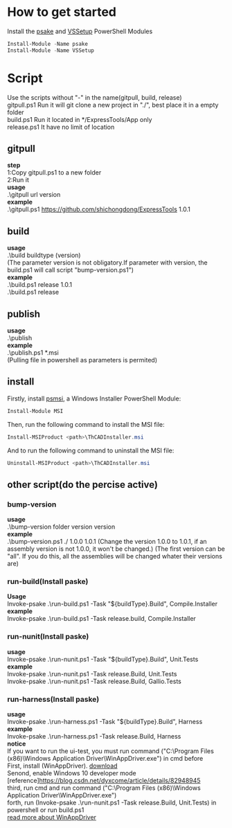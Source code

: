 # How to get started
Install the [psake](https://www.powershellgallery.com/packages/psake/4.9.0) and  [VSSetup](https://www.powershellgallery.com/packages/VSSetup/2.2.16) PowerShell Modules

````PowerShell
Install-Module -Name psake
Install-Module -Name VSSetup
````

# Script
Use the scripts without "-" in the name(gitpull, build, release)  
gitpull.ps1 Run it will git clone a new project in "./", best place it in a empty folder  
build.ps1 Run it located in */ExpressTools/App only  
release.ps1 It have no limit of location  
## gitpull  
**step**  
1:Copy gitpull.ps1 to a new folder  
2:Run it  
**usage**  
.\gitpull url version  
**example**  
.\gitpull.ps1 https://github.com/shichongdong/ExpressTools 1.0.1  
  
## build  
**usage**  
.\build buildtype (version)  
(The parameter version is not obligatory.If parameter with version, the build.ps1 will call script "bump-version.ps1")  
**example**  
.\build.ps1 release 1.0.1  
.\build.ps1 release  
  
## publish
**usage**  
.\publish <msi file path>  
**example**  
.\publish.ps1 *.msi  
(Pulling file in powershell as parameters is permited)  

## install
Firstly, install [psmsi](https://github.com/heaths/psmsi), a Windows Installer PowerShell Module:
````PowerShell
Install-Module MSI
````
Then, run the following command to install the MSI file:
````PowerShell
Install-MSIProduct <path>\ThCADInstaller.msi
````
And to run the following command to uninstall the MSI file:
````PowerShell
Uninstall-MSIProduct <path>\ThCADInstaller.msi
````

## other script(do the percise active)  
### bump-version  
**usage**  
.\bump-version folder version version  
**example**  
.\bump-version.ps1 ./ 1.0.0 1.0.1
(Change the version 1.0.0 to 1.0.1, if an assembly version is not 1.0.0, it won't be changed.)
(The first version can be "all". If you do this, all the assemblies will be changed whater their versions are)  

### run-build(Install paske)  
**Usage**  
Invoke-psake .\run-build.ps1 -Task "${buildType}.Build", Compile.Installer  
**example**  
Invoke-psake .\run-build.ps1 -Task release.build, Compile.Installer
  
### run-nunit(Install paske)  
**usage**  
Invoke-psake .\run-nunit.ps1 -Task "${buildType}.Build", Unit.Tests  
**example**  
Invoke-psake .\run-nunit.ps1 -Task release.Build, Unit.Tests  
Invoke-psake .\run-nunit.ps1 -Task release.Build, Gallio.Tests  

### run-harness(Install paske)  
**usage**  
Invoke-psake .\run-harness.ps1 -Task "${buildType}.Build", Harness  
**example**  
Invoke-psake .\run-harness.ps1 -Task release.Build, Harness  
**notice**  
If you want to run the ui-test, you must run command ("C:\Program Files (x86)\Windows Application Driver\WinAppDriver.exe") in cmd before  
First, install (WinAppDriver). [download](https://github.com/Microsoft/WinAppDriver/releases)  
Senond, enable Windows 10 developer mode [reference]https://blog.csdn.net/dyxcome/article/details/82948945  
third, run cmd and run command ("C:\Program Files (x86)\Windows Application Driver\WinAppDriver.exe")  
forth, run (Invoke-psake .\run-nunit.ps1 -Task release.Build, Unit.Tests) in powershell or run build.ps1  
[read more about WinAppDriver](https://github.com/Microsoft/WinAppDriver)
